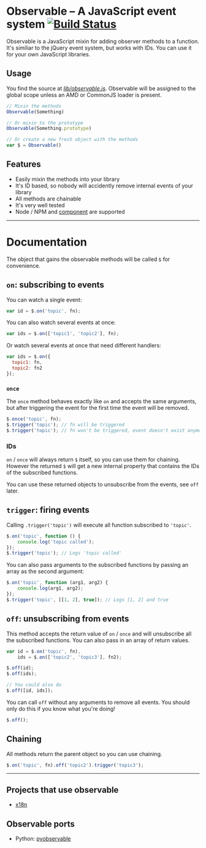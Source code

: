 # Observable – A JavaScript event system [![Build Status](https://travis-ci.org/florian/Observable.png)](https://travis-ci.org/florian/Observable)

Observable is a JavaScript mixin for adding observer methods to a function. It's similiar to the jQuery event system, but works with IDs. You can use it for your own JavaScript libraries.

## Usage

You find the source at *[lib/observable.js](blob/master/lib/observable.js)*. Observable will be assigned to the global scope unless an AMD or CommonJS loader is present.

```js
// Mixin the methods
Observable(Something)

// Or mixin to the prototype
Observable(Something.prototype)

// Or create a new fresh object with the methods
var $ = Observable()
```

## Features

- Easily mixin the methods into your library
- It's ID based, so nobody will accidently remove internal events of your library
- All methods are chainable
- It's very well tested
- Node / NPM and [component](https://github.com/component/component) are supported

- - -

# Documentation

The object that gains the observable methods will be called `$` for convenience.

## `on`: subscribing to events

You can watch a single event:

```js
var id = $.on('topic', fn);
```

You can also watch several events at once:

```js
var ids = $.on(['topic1', 'topic2'], fn);
```

Or watch several events at once that need different handlers:

```js
var ids = $.on({
  topic1: fn,
  topic2: fn2
});
```

### `once`

The `once` method behaves exactly like `on` and accepts the same arguments, but after triggering the event for the first time the event will be removed.

```js
$.once('topic', fn);
$.trigger('topic'); // fn will be triggered
$.trigger('topic'); // fn won't be triggered, event doesn't exist anymore
```

### IDs

`on` / `once` will always return `$` itself, so you can use them for chaining. However the returned `$` will get a new internal property that contains the IDs of the subscribed functions.

You can use these returned objects to unsubscribe from the events, see `off` later.

## `trigger`: firing events

Calling `.trigger('topic')` will execute all function subscribed to `'topic'`.

```js
$.on('topic', function () {
	console.log('topic called');
});
$.trigger('topic'); // Logs 'topic called'
```

You can also pass arguments to the subscribed functions by passing an array as the second argument:

```js
$.on('topic', function (arg1, arg2) {
	console.log(arg1, arg2);
});
$.trigger('topic', [[1, 2], true]); // Logs [1, 2] and true
```

## `off`: unsubscribing from events

This method accepts the return value of `on` / `once` and will unsubscribe all the subscribed functions. You can also pass in an array of return values.

```js
var id = $.on('topic', fn),
    ids = $.on(['topic2', 'topic3'], fn2);

$.off(id);
$.off(ids);

// You could also do
$.off([id, ids]);
```

You can call `off` without any arguments to remove all events. You should only do this if you know what you're doing!

```js
$.off();
```

## Chaining

All methods return the parent object so you can use chaining.

```js
$.on('topic', fn).off('topic2').trigger('topic3');
```

- - -

## Projects that use observable

- [x18n](https://github.com/florian/x18n)

## Observable ports

- Python: [pyobservable](https://github.com/timofurrer/pyobservable)
